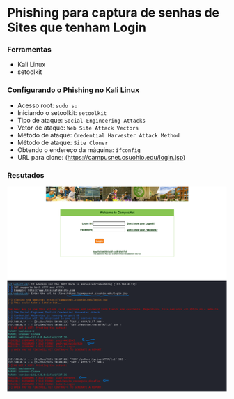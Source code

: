 # Phishing para captura de senhas de Sites que tenham Login

### Ferramentas

- Kali Linux
- setoolkit

### Configurando o Phishing no Kali Linux

- Acesso root: ``` sudo su ```
- Iniciando o setoolkit: ``` setoolkit ```
- Tipo de ataque: ``` Social-Engineering Attacks ```
- Vetor de ataque: ``` Web Site Attack Vectors ```
- Método de ataque: ```Credential Harvester Attack Method ```
- Método de ataque: ``` Site Cloner ```
- Obtendo o endereço da máquina: ``` ifconfig ```
- URL para clone: (https://campusnet.csuohio.edu/login.jsp)

### Resutados

![Alt text](./print2_setoolkit.png "Login")
![Alt text](./print1_setoolkit.png "Kali")

